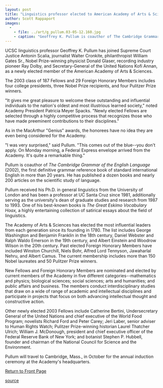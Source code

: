 ```yaml
---
layout: post
title: "Linguistics professor elected to American Academy of Arts & Sciences"
author: Scott Rappaport
images:
  -
    - file: ../art/g_pullum.03-05-12.160.jpg
    - caption: "Geoffrey K. Pullum is coauthor of The Cambridge Grammar of the English Language. Photo: Barbara C. Scholz"
---
```


UCSC linguistics professor Geoffrey K. Pullum has joined Supreme Court Justice Antonin Scalia, journalist Walter Cronkite, philanthropist William Gates Sr., Nobel Prize-winning physicist Donald Glaser, recording industry pioneer Ray Dolby, and Secretary-General of the United Nations Kofi Annan, as a newly elected member of the American Academy of Arts & Sciences.

The 2003 class of 187 Fellows and 29 Foreign Honorary Members includes four college presidents, three Nobel Prize recipients, and four Pulitzer Prize winners.   

"It gives me great pleasure to welcome these outstanding and influential individuals to the nation's oldest and most illustrious learned society," noted Academy President Patricia Meyer Spacks. "Newly elected Fellows are selected through a highly competitive process that recognizes those who have made preeminent contributions to their disciplines."  

As in the MacArthur "Genius" awards, the honorees have no idea they are even being considered for the Academy.   

"I was very surprised," said Pullum. "This comes out of the blue--you don't apply. On Monday morning, a Federal Express envelope arrived from the Academy. It's quite a remarkable thing."  

Pullum is coauthor of _The Cambridge Grammar of the English Language_ (2002), the first definitive grammar reference book of standard international English in more than 20 years. He has published a dozen books and nearly 200 articles on the scientific study of language.  

Pullum received his Ph.D. in general linguistics from the University of London and has been a professor at UC Santa Cruz since 1981, additionally serving as the university's dean of graduate studies and research from 1987 to 1993. One of his best-known books is _The Great Eskimo Vocabulary Hoax,_ a highly entertaining collection of satirical essays about the field of linguistics.  

The Academy of Arts & Sciences has elected the most influential leaders from each generation since its founding in 1780. The list includes George Washington and Benjamin Franklin in the 18th century, Daniel Webster and Ralph Waldo Emerson in the 19th century, and Albert Einstein and Woodrow Wilson in the 20th century. Past elected Foreign Honorary Members have included Winston Churchill, Niels Bohr, Alfred Lord Tennyson, Jawaharlal Nehru, and Albert Camus. The current membership includes more than 150 Nobel laureates and 50 Pulitzer Prize winners.  

New Fellows and Foreign Honorary Members are nominated and elected by current members of the Academy in five different categories--mathematics and physics; biological sciences; social sciences; arts and humanities; and public affairs and business. The members conduct interdisciplinary studies that draw on a wide of range of academic and intellectual disciplines and participate in projects that focus on both advancing intellectual thought and constructive action.  

Other newly elected 2003 Fellows include Catherine Bertini, Undersecretary General of the United Nations and chief executive of the World Food Program; novelists Richard Ford and Peter Carey; Jeri Laber, senior adviser to Human Rights Watch; Pulitzer Prize-winning historian Laurel Thatcher Ulrich; William J. McDonough, president and chief executive officer of the Federal Reserve Bank of New York; and botanist Stephen P. Hubbell, founder and chairman of the National Council for Science and the Environment.

Pullum will travel to Cambridge, Mass., in October for the annual induction ceremony at the Academy's headquarters.   
  


[Return to Front Page][1]

[1]: http://currents.ucsc.edu/

[source](http://www1.ucsc.edu/currents/02-03/05-12/pullum.html "Permalink to pullum")
